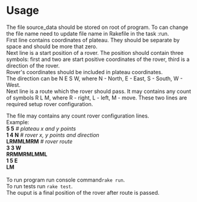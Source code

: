 # Usage

The file source_data should be stored on root of program. To can change the file name need to update file name in Rakefile in the task :run.<br>
First line contains coordinates of plateau. They should be separate by space and should be more that zero. <br>
Next line is a start position of a rover. The position should contain three symbols: first and two are start positive coordinates of the rover, third is a direction of the rover. <br>
Rover's coordinates should be included in plateau coordinates. <br>
The direction can be N E S W, where N - North, E - East, S - South, W - West. <br>
Next line is a route which the rover should pass. It may contains any count of symbols R L M, where R - right, L - left, M - move. These two lines are required setup rover configuration.<br>

The file may contains any count rover configuration lines.
<br>
Example: <br>
**5 5** *# plateau x and y points*<br>
**1 4 N** *# rover x, y points and direction*<br>
**LRMMLMRM** *# rover route*<br>
**3 3 W**<br>
**RRMMRMLMML**<br>
**1 5 E**<br>
**LM**<br>
<br>
To run program run console command`rake run`. <br>
To run tests run `rake test`.<br>
The ouput is a final position of the rover after route is passed.
